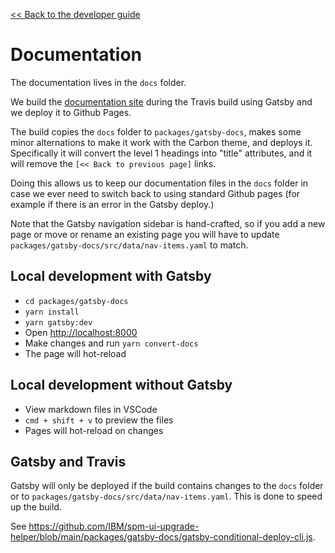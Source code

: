 [<< Back to the developer guide](developer_guide)

# Documentation

The documentation lives in the `docs` folder.

We build the [documentation site](https://ibm.github.io/spm-ui-upgrade-helper/) during the Travis build using Gatsby and we deploy it to Github Pages.

The build copies the `docs` folder to `packages/gatsby-docs`, makes some minor alternations to make it work with the Carbon theme, and deploys it. Specifically it will convert the level 1 headings into "title" attributes, and it will remove the `[<< Back to previous page]` links.

Doing this allows us to keep our documentation files in the `docs` folder in case we ever need to switch back to using standard Github pages (for example if there is an error in the Gatsby deploy.)

Note that the Gatsby navigation sidebar is hand-crafted, so if you add a new page or move or rename an existing page you will have to update `packages/gatsby-docs/src/data/nav-items.yaml` to match.

## Local development with Gatsby

- `cd packages/gatsby-docs`
- `yarn install`
- `yarn gatsby:dev`
- Open [http://localhost:8000](http://localhost:8000)
- Make changes and run `yarn convert-docs`
- The page will hot-reload

## Local development without Gatsby

- View markdown files in VSCode
- `cmd + shift + v` to preview the files
- Pages will hot-reload on changes

## Gatsby and Travis

Gatsby will only be deployed if the build contains changes to the `docs` folder or to `packages/gatsby-docs/src/data/nav-items.yaml`. This is done to speed up the build.

See https://github.com/IBM/spm-ui-upgrade-helper/blob/main/packages/gatsby-docs/gatsby-conditional-deploy-cli.js.
